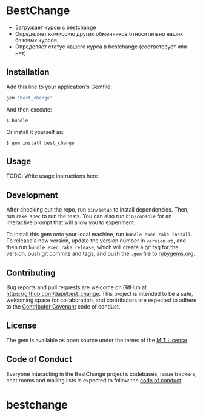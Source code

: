 # BestChange

* Загружает курсы с bestchange
* Определяет комиссию других обменников относительно наших базовых курсов
* Определяет статус нашего курса в bestchange (соответсвует или нет)


## Installation

Add this line to your application's Gemfile:

```ruby
gem 'best_change'
```

And then execute:

    $ bundle

Or install it yourself as:

    $ gem install best_change

## Usage

TODO: Write usage instructions here

## Development

After checking out the repo, run `bin/setup` to install dependencies. Then, run `rake spec` to run the tests. You can also run `bin/console` for an interactive prompt that will allow you to experiment.

To install this gem onto your local machine, run `bundle exec rake install`. To release a new version, update the version number in `version.rb`, and then run `bundle exec rake release`, which will create a git tag for the version, push git commits and tags, and push the `.gem` file to [rubygems.org](https://rubygems.org).

## Contributing

Bug reports and pull requests are welcome on GitHub at https://github.com/dapi/best_change. This project is intended to be a safe, welcoming space for collaboration, and contributors are expected to adhere to the [Contributor Covenant](http://contributor-covenant.org) code of conduct.

## License

The gem is available as open source under the terms of the [MIT License](https://opensource.org/licenses/MIT).

## Code of Conduct

Everyone interacting in the BestChange project’s codebases, issue trackers, chat rooms and mailing lists is expected to follow the [code of conduct](https://github.com/dapi/best_change/blob/master/CODE_OF_CONDUCT.md).
# bestchange
